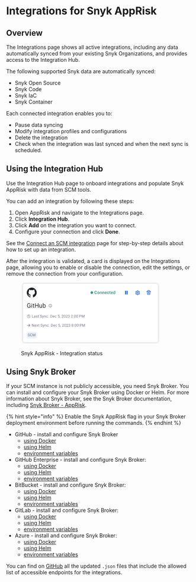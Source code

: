 # Integrations for Snyk AppRisk

## Overview

The Integrations page shows all active integrations, including any data automatically synced from your existing Snyk Organizations, and provides access to the Integration Hub.

The following supported Snyk data are automatically synced:

* Snyk Open Source
* Snyk Code
* Snyk IaC
* Snyk Container&#x20;

Each connected integration enables you to:

* Pause data syncing
* Modify integration profiles and configurations
* Delete the integration
* Check when the integration was last synced and when the next sync is scheduled.

## Using the Integration Hub

Use the Integration Hub page to onboard integrations and populate Snyk AppRisk with data from SCM tools.

You can add an integration by following these steps:

1. Open AppRisk and navigate to the Integrations page.
2. Click **Integration Hub**.
3. Click **Add** on the integration you want to connect.
4. Configure your connection and click **Done**.

See the [Connect an SCM integration](connect-an-scm-integration.md) page for step-by-step details about how to set up an integration.

After the integration is validated, a card is displayed on the Integrations page, allowing you to enable or disable the connection, edit the settings, or remove the connection from your configuration.

<figure><img src="../../../.gitbook/assets/image (11) (4).png" alt="AppRisk - Integration status" width="375"><figcaption><p>Snyk AppRisk - Integration status</p></figcaption></figure>

## Using Snyk Broker

If your SCM instance is not publicly accessible, you need Snyk Broker. You can install and configure your Snyk Broker using Docker or Helm. For more information about Snyk Broker, see the Snyk Broker documentation, including [Snyk Broker - AppRisk](../../../enterprise-configuration/snyk-broker/snyk-broker-apprisk.md).

{% hint style="info" %}
Enable the Snyk AppRisk flag in your Snyk Broker deployment environment before running the commands.
{% endhint %}

* GitHub - install and configure Snyk Broker
  * [using Docker](../../../enterprise-configuration/snyk-broker/install-and-configure-snyk-broker/github-install-and-configure-broker/broker-example-set-up-snyk-broker-with-github.md#docker-run-command-to-set-up-a-broker-client-for-github)
  * [using Helm](../../../enterprise-configuration/snyk-broker/install-and-configure-snyk-broker/github-install-and-configure-broker/githhub.com-install-and-configure-using-helm.md)
  * [environment variables](../../../enterprise-configuration/snyk-broker/install-and-configure-snyk-broker/github-install-and-configure-broker/github-environment-variables-for-snyk-broker.md)
* GitHub Enterprise - install and configure Snyk Broker:
  * [using Docker](../../../enterprise-configuration/snyk-broker/install-and-configure-snyk-broker/github-enterprise-install-and-configure-broker/setup-broker-with-github-enterprise.md#docker-run-command-to-set-up-a-broker-client-for-github-enterprise)
  * [using Helm](../../../enterprise-configuration/snyk-broker/install-and-configure-snyk-broker/github-enterprise-install-and-configure-broker/github-enterprise-install-and-configure-using-helm.md)
  * [environment variables](../../../enterprise-configuration/snyk-broker/install-and-configure-snyk-broker/github-enterprise-install-and-configure-broker/github-enterprise-environment-variables-for-snyk-broker.md)
* BitBucket - install and configure Snyk Broker:
  * [using Docker](../../../enterprise-configuration/snyk-broker/install-and-configure-snyk-broker/bitbucket-server-data-center-install-and-configure-broker/data-center.md#docker-run-command-to-set-up-a-broker-client-for-bitbucket)
  * [using Helm](../../../enterprise-configuration/snyk-broker/install-and-configure-snyk-broker/bitbucket-server-data-center-install-and-configure-broker/bitbucket-server-data-center-install-and-configure-using-helm.md)
  * [environment variables](../../../enterprise-configuration/snyk-broker/install-and-configure-snyk-broker/bitbucket-server-data-center-install-and-configure-broker/bitbucket-server-data-center-environment-variables-for-snyk-broker.md)
* GitLab - install and configure Snyk Broker:
  * [using Docker](../../../enterprise-configuration/snyk-broker/install-and-configure-snyk-broker/gitlab-install-and-configure-broker/setup-broker-with-gitlab.md#docker-run-command-to-set-up-a-broker-client-for-gitlab)
  * [using Helm](../../../enterprise-configuration/snyk-broker/install-and-configure-snyk-broker/gitlab-install-and-configure-broker/gitlab-install-and-configure-using-helm.md)
  * [environment variables](../../../enterprise-configuration/snyk-broker/install-and-configure-snyk-broker/gitlab-install-and-configure-broker/gitlab-environment-variables-for-snyk-broker.md)
* Azure - install and configure Snyk Broker:
  * [using Docker](../../../enterprise-configuration/snyk-broker/install-and-configure-snyk-broker/azure-repos-install-and-configure-broker/setup-broker-with-azure-repos.md#docker-run-command-to-set-up-a-broker-client-for-azure-repos)
  * [using Helm](../../../enterprise-configuration/snyk-broker/install-and-configure-snyk-broker/azure-repos-install-and-configure-broker/azure-repos-install-and-configure-and-configure-using-helm.md)
  * [environment variables](../../../enterprise-configuration/snyk-broker/install-and-configure-snyk-broker/azure-repos-install-and-configure-broker/azure-repos-environment-variables-for-snyk-broker.md)

You can find on [GitHub](https://github.com/snyk/broker/tree/565242baf003f06f445489dd96cc68c8386ede38/defaultFilters/apprisk) all the updated `.json` files that include the allowed list of accessible endpoints for the integrations.

